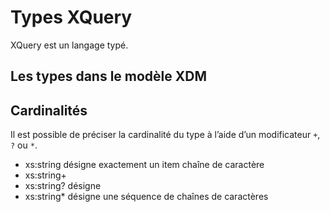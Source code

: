 # Types XQuery

XQuery est un langage typé.

## Les types dans le modèle XDM

## Cardinalités

Il est possible de préciser la cardinalité du type à l’aide d’un modificateur `+`, `?` ou `*`.

- xs:string désigne exactement un item chaîne de caractère
- xs:string+
- xs:string? désigne
- xs:string* désigne une séquence de chaînes de caractères
